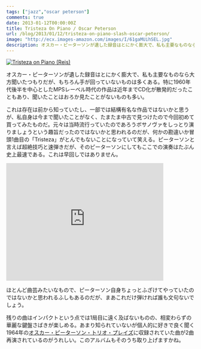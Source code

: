 ```yaml
---
tags: ["jazz","oscar peterson"]
comments: true
date: 2013-01-12T00:00:00Z
title: Tristeza On Piano / Oscar Peterson
url: /blog/2013/01/12/tristeza-on-piano-slash-oscar-peterson/
image: "http://ecx.images-amazon.com/images/I/61gaMUihSEL.jpg"
description: オスカー・ピーターソンが遺した録音はとにかく膨大で、私も主要なものなら大方聞いたつもりだが、もちろん手が回っていないものは多くある。特に1960年代後半を中心としたMPSレーベル時代の作品は近年までCD化が散発的だったこともあり、聞いたことはおろか見たことがないものも多い。
---
```

<a href="http://www.amazon.co.jp/exec/obidos/ASIN/B000A69RHQ/myhumangetsme-22/ref=nosim/" name="amazletlink" target="_blank"><img src="http://ecx.images-amazon.com/images/I/61gaMUihSEL.jpg" alt="Tristeza on Piano (Reis)" style="border: none;" /></a>

オスカー・ピーターソンが遺した録音はとにかく膨大で、私も主要なものなら大方聞いたつもりだが、もちろん手が回っていないものは多くある。特に1960年代後半を中心としたMPSレーベル時代の作品は近年までCD化が散発的だったこともあり、聞いたことはおろか見たことがないものも多い。

これは存在は前から知っていたし、一部では結構有名な作品ではないかと思うが、私自身は今まで聞いたことがなく、たまたま中古で見つけたので今回初めて買ってみたものだ。元々は当時流行っていたのであろうボサノヴァをしっとり演りましょうという趣旨だったのではないかと思われるのだが、何かの勘違いか冒頭1曲目の「Tristeza」がとんでもないことになっていて笑える。ピーターソンと言えば超絶技巧と速弾きだが、そのピーターソンにしてもここでの演奏はたぶん史上最速である。これは早回しではありません。

<iframe width="420" height="315" src="https://www.youtube.com/embed/NlZ0e5FqZEU" frameborder="0" allowfullscreen></iframe>

ほとんど曲芸みたいなもので、ピーターソン自身ちょっとふざけてやっていたのではないかと思われるふしもあるのだが、まあこれだけ弾ければ誰も文句ないでしょう。

残りの曲はインパクトという点では1局目に遠く及ばないものの、相変わらずの華麗な鍵盤さばきが楽しめる。あまり知られていないが個人的に好きで良く聞く1964年の<a href="http://www.amazon.co.jp/exec/obidos/ASIN/B006GHC1KI/myhumangetsme-22/ref=nosim/" name="amazletlink" target="_blank">オスカー・ピーターソン・トリオ・プレイズ</a>に収録されていた曲が2曲再演されているのがうれしい。このアルバムもそのうち取り上げますかね。
